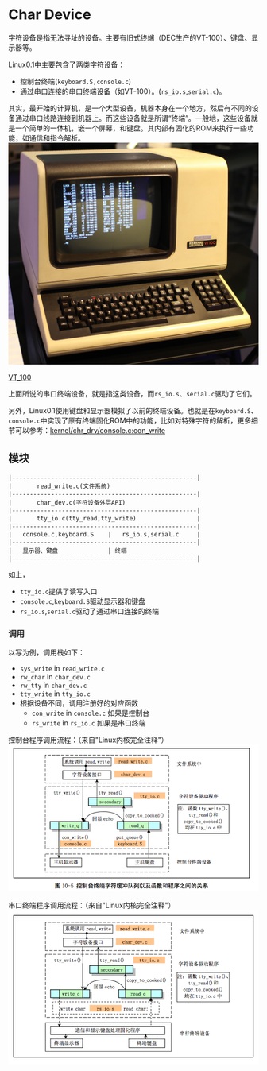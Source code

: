 # Char Device
字符设备是指无法寻址的设备。主要有旧式终端（DEC生产的VT-100）、键盘、显示器等。

Linux0.1中主要包含了两类字符设备：
- 控制台终端(`keyboard.S,console.c`)
- 通过串口连接的串口终端设备（如VT-100）。(`rs_io.s`,`serial.c`)。

其实，最开始的计算机，是一个大型设备，机器本身在一个地方，然后有不同的设备通过串口线路连接到机器上。而这些设备就是所谓“终端”。一般地，这些设备就是一个简单的一体机，嵌一个屏幕，和键盘。其内部有固化的ROM来执行一些功能，如通信和指令解析。
![DEC_VT_100](docLux/DEC_VT100_terminal.jpg)

[VT_100](https://en.wikipedia.org/wiki/VT100)


上面所说的串口终端设备，就是指这类设备，而`rs_io.s`、`serial.c`驱动了它们。

另外，Linux0.1使用键盘和显示器模拟了以前的终端设备。也就是在`keyboard.S`、`console.c`中实现了原有终端固化ROM中的功能，比如对特殊字符的解析，更多细节可以参考：[kernel/chr_drv/console.c:con_write](kernel/chr_drv/console.c)


## 模块
```
|----------------------------------------------------|
|       read_write.c(文件系统)
|----------------------------------------------------|
|       char_dev.c(字符设备外层API)       
|----------------------------------------------------|
|       tty_io.c(tty_read,tty_write)                 |
|----------------------------------------------------|
|   console.c,keyboard.S    |   rs_io.s,serial.c     |
|----------------------------------------------------|
|   显示器、键盘              | 终端
|----------------------------------------------------|
```

如上，
- `tty_io.c`提供了读写入口
- `console.c`,`keyboard.S`驱动显示器和键盘
- `rs_io.s`,`serial.c`驱动了通过串口连接的终端

### 调用
以写为例，调用栈如下：
- `sys_write` in `read_write.c`
- `rw_char` in `char_dev.c`
- `rw_tty` in `char_dev.c`
- `tty_write` in `tty_io.c`
- 根据设备不同，调用注册好的对应函数
    - `con_write` in `console.c` 如果是控制台
    - `rs_write` in `rs_io.c` 如果是串口终端


控制台程序调用流程：（来自"Linux内核完全注释"）  
![模拟终端/控制台流程](docLux/console.png)


串口终端程序调用流程：（来自"Linux内核完全注释"）  
![串口终端流程](docLux/rs_io.png)